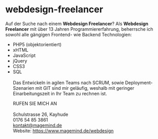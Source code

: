 # webdesign-freelancer

Auf der Suche nach einem <strong>Webdesign Freelancer</strong>?
Als <strong>Webdesign Freelancer</strong> mit über 13 Jahren Programmiererfahrung, beherrsche ich sowohl alle gängigen Frontend- wie Backend Technologien:

<ul>
<li>PHP5 (objektorientiert)</li>
<li>xHTML</li>
<li>JavaScript</li>
<li>jQuery</li>
<li>CSS3</li>
<li>SQL</li>
<br />
Das Entwickeln in agilen Teams nach SCRUM, sowie Deployment-Szenarien mit GIT sind mir geläufig, weshalb mit geringer Einarbeitungszeit in Ihr Team zu rechnen ist.

<br />

RUFEN SIE MICH AN
<br />
<br />Schulstrasse 26, Kayhude
<br />0176 54 85 3861
<br />kontakt@magemind.de
<br /> Website: <a href="https://www.magemind.de/webdesign">https://www.magemind.de/webdesign</a>
